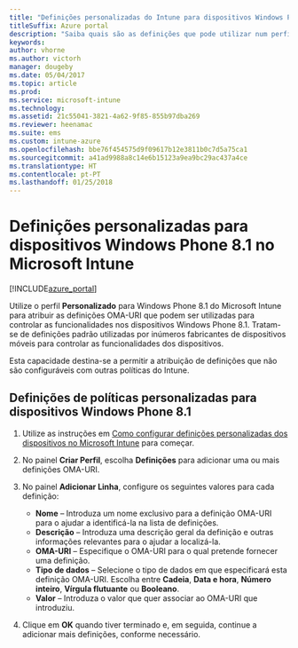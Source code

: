 ```yaml
---
title: "Definições personalizadas do Intune para dispositivos Windows Phone 8.1"
titleSuffix: Azure portal
description: "Saiba quais são as definições que pode utilizar num perfil personalizado do Windows Phone 8.1.\""
keywords: 
author: vhorne
ms.author: victorh
manager: dougeby
ms.date: 05/04/2017
ms.topic: article
ms.prod: 
ms.service: microsoft-intune
ms.technology: 
ms.assetid: 21c55041-3821-4a62-9f85-855b97dba269
ms.reviewer: heenamac
ms.suite: ems
ms.custom: intune-azure
ms.openlocfilehash: bbe76f454575d9f09617b12e3811b0c7d5a75ca1
ms.sourcegitcommit: a41ad9988a8c14e6b15123a9ea9bc29ac437a4ce
ms.translationtype: HT
ms.contentlocale: pt-PT
ms.lasthandoff: 01/25/2018
---
```

# <a name="custom-settings-for-windows-phone-81-devices-in-microsoft-intune"></a>Definições personalizadas para dispositivos Windows Phone 8.1 no Microsoft Intune

[!INCLUDE[azure_portal](./includes/azure_portal.md)]

Utilize o perfil **Personalizado** para Windows Phone 8.1 do Microsoft Intune para atribuir as definições OMA-URI que podem ser utilizadas para controlar as funcionalidades nos dispositivos Windows Phone 8.1. Tratam-se de definições padrão utilizadas por inúmeros fabricantes de dispositivos móveis para controlar as funcionalidades dos dispositivos.

Esta capacidade destina-se a permitir a atribuição de definições que não são configuráveis com outras políticas do Intune.

## <a name="custom-policy-settings-for-windows-phone-81-devices"></a>Definições de políticas personalizadas para dispositivos Windows Phone 8.1

1. Utilize as instruções em [Como configurar definições personalizadas dos dispositivos no Microsoft Intune](custom-settings-configure.md) para começar.
2. No painel **Criar Perfil**, escolha **Definições** para adicionar uma ou mais definições OMA-URI.
3. No painel **Adicionar Linha**, configure os seguintes valores para cada definição:
    - **Nome** – Introduza um nome exclusivo para a definição OMA-URI para o ajudar a identificá-la na lista de definições.
    - **Descrição** – Introduza uma descrição geral da definição e outras informações relevantes para o ajudar a localizá-la.
    - **OMA-URI** – Especifique o OMA-URI para o qual pretende fornecer uma definição.
    - **Tipo de dados** – Selecione o tipo de dados em que especificará esta definição OMA-URI. Escolha entre **Cadeia**, **Data e hora**, **Número inteiro**, **Vírgula flutuante** ou **Booleano**.
    - **Valor** – Introduza o valor que quer associar ao OMA-URI que introduziu.

4. Clique em **OK** quando tiver terminado e, em seguida, continue a adicionar mais definições, conforme necessário.
